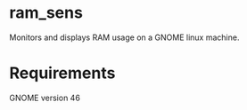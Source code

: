 # ram_sens
Monitors and displays RAM usage on a GNOME linux machine.  

# Requirements

GNOME version 46 
